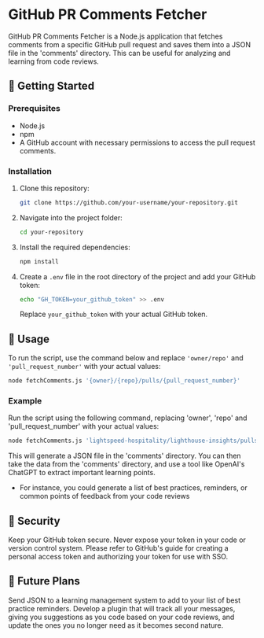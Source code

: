 # GitHub PR Comments Fetcher

GitHub PR Comments Fetcher is a Node.js application that fetches comments from a specific GitHub pull request and saves them into a JSON file in the 'comments' directory. This can be useful for analyzing and learning from code reviews.

## 🚀 Getting Started

### Prerequisites

- Node.js
- npm
- A GitHub account with necessary permissions to access the pull request comments.

### Installation

1. Clone this repository:

    ```bash
    git clone https://github.com/your-username/your-repository.git
    ```

2. Navigate into the project folder:

    ```bash
    cd your-repository
    ```

3. Install the required dependencies:

    ```bash
    npm install
    ```

4. Create a `.env` file in the root directory of the project and add your GitHub token:

    ```bash
    echo "GH_TOKEN=your_github_token" >> .env
    ```

   Replace `your_github_token` with your actual GitHub token.

## 🏃 Usage

To run the script, use the command below and replace `'owner/repo'` and `'pull_request_number'` with your actual values:

```bash
node fetchComments.js '{owner}/{repo}/pulls/{pull_request_number}'
```

### Example

Run the script using the following command, replacing 'owner', 'repo' and 'pull_request_number' with your actual values:

```bash
node fetchComments.js 'lightspeed-hospitality/lighthouse-insights/pulls/364'
```

This will generate a JSON file in the 'comments' directory. You can then take the data from the 'comments' directory, and use a tool like OpenAI's ChatGPT to extract important learning points. 
- For instance, you could generate a list of best practices, reminders, or common points of feedback from your code reviews


## 🔐 Security
Keep your GitHub token secure. Never expose your token in your code or version control system. Please refer to GitHub's guide for creating a personal access token and authorizing your token for use with SSO.

## 🔮 Future Plans
Send JSON to a learning management system to add to your list of best practice reminders.
Develop a plugin that will track all your messages, giving you suggestions as you code based on your code reviews, and update the ones you no longer need as it becomes second nature.
